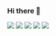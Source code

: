 ### Hi there 👋

<div>

  <img src="https://img.shields.io/badge/javascript-F7DF1E?style=for-the-badge&logo=Python&logoColor=white" >
  <img src="https://img.shields.io/badge/java-FF160B?style=for-the-badge&logo=Python&logoColor=white" >
  <img src="https://img.shields.io/badge/spring-6DB33F?style=for-the-badge&logo=Python&logoColor=white" >
  <img src="https://img.shields.io/badge/springBoot-6DB33F?style=for-the-badge&logo=Python&logoColor=white" >
  <img src="https://img.shields.io/badge/vuejs-4FC08D?style=for-the-badge&logo=vuejs&logoColor=white" >

  
</div>

